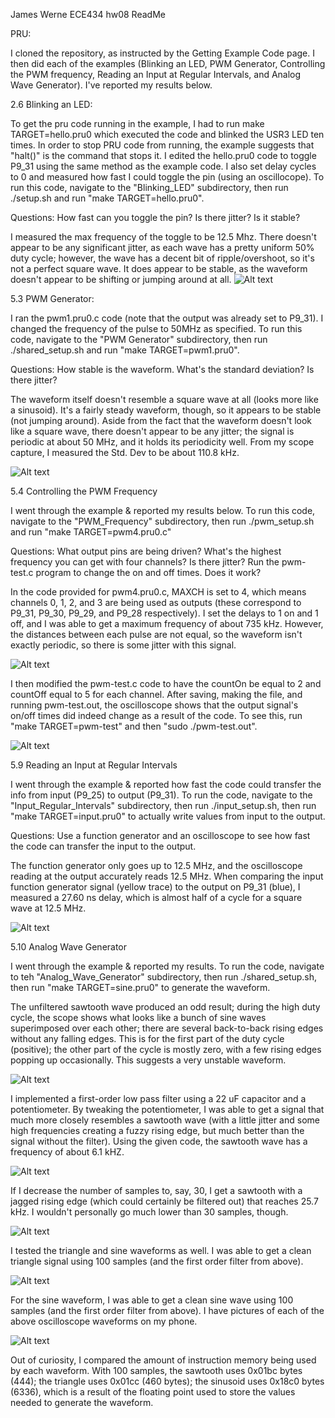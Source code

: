 James Werne
ECE434
hw08 ReadMe

PRU:

I cloned the repository, as instructed by the Getting Example Code page. I then did each of the examples (Blinking an LED, PWM Generator, Controlling the PWM frequency, Reading an Input at Regular Intervals, and Analog Wave Generator). I've reported my results below.


2.6 Blinking an LED:

To get the pru code running in the example, I had to run make TARGET=hello.pru0 which executed the code and blinked the USR3 LED ten times. In order to stop PRU code from running, the example suggests that "halt()" is the command that stops it.
I edited the hello.pru0 code to toggle P9_31 using the same method as the example code. I also set delay cycles to 0 and measured how fast I could toggle the pin (using an oscillocope). To run this code, navigate to the "Blinking_LED" subdirectory, then run ./setup.sh and run "make TARGET=hello.pru0".


Questions: How fast can you toggle the pin? Is there jitter? Is it stable?

I measured the max frequency of the toggle to be 12.5 Mhz. There doesn't appear to be any significant jitter, as each wave has a pretty uniform 50% duty cycle; however, the wave has a decent bit of ripple/overshoot, so it's not a perfect square wave. It does appear to be stable, as the waveform doesn't appear to be shifting or jumping around at all.
![Alt text](hw08_Blinking_LED.jpg?raw=true "Title")


5.3 PWM Generator:

I ran the pwm1.pru0.c code (note that the output was already set to P9_31). I changed the frequency of the pulse to 50MHz as specified. To run this code, navigate to the "PWM Generator" subdirectory, then run ./shared_setup.sh and run "make TARGET=pwm1.pru0".

Questions: How stable is the waveform. What's the standard deviation? Is there jitter?

The waveform itself doesn't resemble a square wave at all (looks more like a sinusoid). It's a fairly steady waveform, though, so it appears to be stable (not jumping around). Aside from the fact that the waveform doesn't look like a square wave, there doesn't appear to be any jitter; the signal is periodic at about 50 MHz, and it holds its periodicity well.
From my scope capture, I measured the Std. Dev to be about 110.8 kHz.

![Alt text](hw08_PWM_Generator.jpg?raw=true "Title")



5.4 Controlling the PWM Frequency

I went through the example & reported my results below. To run this code, navigate to the "PWM_Frequency" subdirectory, then run ./pwm_setup.sh and run "make TARGET=pwm4.pru0.c"

Questions: What output pins are being driven? What's the highest frequency you can get with four channels? Is there jitter? Run the pwm-test.c program to change the on and off times. Does it work?

In the code provided for pwm4.pru0.c, MAXCH is set to 4, which means channels 0, 1, 2, and 3 are being used as outputs (these correspond to P9_31, P9_30, P9_29, and P9_28 respectively). I set the delays to 1 on and 1 off, and I was able to get a maximum frequency of about 735 kHz. However, the distances between each pulse are not equal, so the waveform isn't exactly periodic, so there is some jitter with this signal.

![Alt text](hw08_PWM_MaxFreq.jpg?raw=true "Title")

I then modified the pwm-test.c code to have the countOn be equal to 2 and countOff equal to 5 for each channel. After saving, making the file, and running pwm-test.out, the oscilloscope shows that the output signal's on/off times did indeed change as a result of the code. To see this, run "make TARGET=pwm-test" and then "sudo ./pwm-test.out".

![Alt text](hw08_PWM_Test.jpg?raw=true "Title")


5.9 Reading an Input at Regular Intervals

I went through the example & reported how fast the code could transfer the info from input (P9_25) to output (P9_31). To run the code, navigate to the "Input_Regular_Intervals" subdirectory, then run ./input_setup.sh, then run "make TARGET=input.pru0" to actually write values from input to the output.

Questions: Use a function generator and an oscilloscope to see how fast the code can transfer the input to the output. 

The function generator only goes up to 12.5 MHz, and the oscilloscope reading at the output accurately reads 12.5 MHz. When comparing the input function generator signal (yellow trace) to the output on P9_31 (blue), I measured a 27.60 ns delay, which is almost half of a cycle for a square wave at 12.5 MHz.

![Alt text](hw08_Input_Intervals_1.jpg?raw=true "Title")



5.10 Analog Wave Generator

I went through the example & reported my results. To run the code, navigate to teh "Analog_Wave_Generator" subdirectory, then run ./shared_setup.sh, then run "make TARGET=sine.pru0" to generate the waveform. 


The unfiltered sawtooth wave produced an odd result; during the high duty cycle, the scope shows what looks like a bunch of sine waves superimposed over each other; there are several back-to-back rising edges without any falling edges. This is for the first part of the duty cycle (positive); the other part of the cycle is mostly zero, with a few rising edges popping up occasionally. This suggests a very unstable waveform.

![Alt text](hw08_Sawtooth_Unfiltered.jpg?raw=true "Title")


I implemented a first-order low pass filter using a 22 uF capacitor and a potentiometer. By tweaking the potentiometer, I was able to get a signal that much more closely resembles a sawtooth wave (with a little jitter and some high frequencies creating a fuzzy rising edge, but much better than the signal without the filter). Using the given code, the sawtooth wave has a frequency of about 6.1 kHZ.

![Alt text](hw08_Sawtooth_Filtered_Clean.jpg?raw=true "Title")

If I decrease the number of samples to, say, 30, I get a sawtooth with a jagged rising edge (which could certainly be filtered out) that reaches 25.7 kHz. I wouldn't personally go much lower than 30 samples, though.

![Alt text](hw08_Sawtooth_Filtered.jpg?raw=true "Title")


I tested the triangle and sine waveforms as well. I was able to get a clean triangle signal using 100 samples (and the first order filter from above).

![Alt text](hw08_Triangle_Filtered_1.jpg?raw=true "Title")

For the sine waveform, I was able to get a clean sine wave using 100 samples (and the first order filter from above). I have pictures of each of the above oscilloscope waveforms on my phone.

![Alt text](hw08_Sine_Filtered.jpg?raw=true "Title")

Out of curiosity, I compared the amount of instruction memory being used by each waveform. With 100 samples, the sawtooth uses 0x01bc bytes (444); the triangle uses 0x01cc (460 bytes); the sinusoid uses 0x18c0 bytes (6336), which is a result of the floating point used to store the values needed to generate the waveform.
